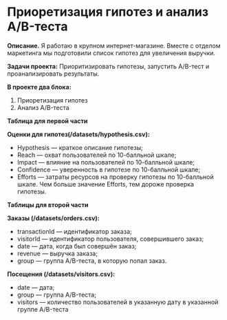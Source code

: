 # Приоретизация гипотез и анализ A/B-теста

**Описание.** Я работаю в крупном интернет-магазине. Вместе с отделом маркетинга мы подготовили список гипотез для увеличения выручки.

**Задачи проекта:** Приоритизировать гипотезы, запустить A/B-тест и проанализировать результаты.

**В проекте два блока:**
1. Приоретизация гипотез
2. Анализ A/B-теста

**Таблица для первой части** 

**Оценки для гипотез(/datasets/hypothesis.csv):** 
- Hypothesis — краткое описание гипотезы;
- Reach — охват пользователей по 10-балльной шкале;
- Impact — влияние на пользователей по 10-балльной шкале;
- Confidence — уверенность в гипотезе по 10-балльной шкале;
- Efforts — затраты ресурсов на проверку гипотезы по 10-балльной шкале. Чем больше значение Efforts, тем дороже проверка гипотезы.

**Таблицы для второй части**

**Заказы (/datasets/orders.csv):**
- transactionId — идентификатор заказа;
- visitorId — идентификатор пользователя, совершившего заказ;
- date — дата, когда был совершён заказ;
- revenue — выручка заказа;
- group — группа A/B-теста, в которую попал заказ.

**Посещения (/datasets/visitors.csv):**
- date — дата;
- group — группа A/B-теста;
- visitors — количество пользователей в указанную дату в указанной группе A/B-теста